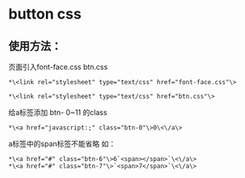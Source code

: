 button css 
=========

使用方法：
--------

页面引入font-face.css btn.css 

	*\<link rel="stylesheet" type="text/css" href="font-face.css"\>

	*\<link rel="stylesheet" type="text/css" href="btn.css"\>

给a标签添加 btn- 0~11 的class

	*\<a href="javascript:;" class="btn-0"\>0\<\/a\>

a标签中的span标签不能省略 如：

	*\<a href="#" class="btn-6"\>6`<span></span>`\<\/a\>
	*\<a href="#" class="btn-7"\>`<span>7</span>`\<\/a\>
